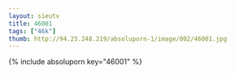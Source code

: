```yaml
--- 
layout: sieutv
title: 46001
tags: ["46k"]
thumb: http://94.23.248.219/absoluporn-1/image/002/46001.jpg
---
```

{% include absoluporn key="46001" %} 

